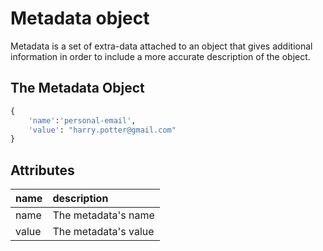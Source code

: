 # Metadata object

Metadata is a set of extra-data attached to an object that gives additional information in order to include a more accurate description of the object.

## The Metadata Object

```python
{
    'name':'personal-email',
    'value': "harry.potter@gmail.com"
}
```

## Attributes

| name | description |
| :--- | :--- |
| name | The metadata's name |
| value | The metadata's value |


